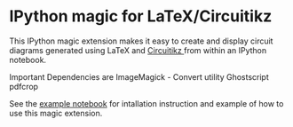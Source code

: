 IPython magic for LaTeX/Circuitikz
==================================

This IPython magic extension makes it easy to create and display circuit
diagrams generated using LaTeX and 
[Circuitikz ](http://www.ctan.org/pkg/circuitikz) 
from within an IPython notebook.

Important Dependencies are 
ImageMagick - Convert utility
Ghostscript
pdfcrop

See the
[example notebook](http://nbviewer.jupyter.org/github/mopfeil/ipython-circuitikz/blob/master/Circuitikz-examples.ipynb)
for intallation instruction and example of how to use this magic extension.


